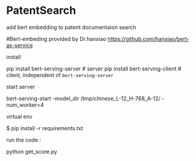 # PatentSearch
add bert embedding to patent documentaion search


#Bert-embeding provided by Dr.hanxiao   https://github.com/hanxiao/bert-as-service 

install

pip install bert-serving-server  # server
pip install bert-serving-client  # client, independent of `bert-serving-server`



start server

bert-serving-start -model_dir /tmp/chinese_L-12_H-768_A-12/ -num_worker=4 

virtual env

$ pip install -r requirements.txt

run the code :

python get_score.py


